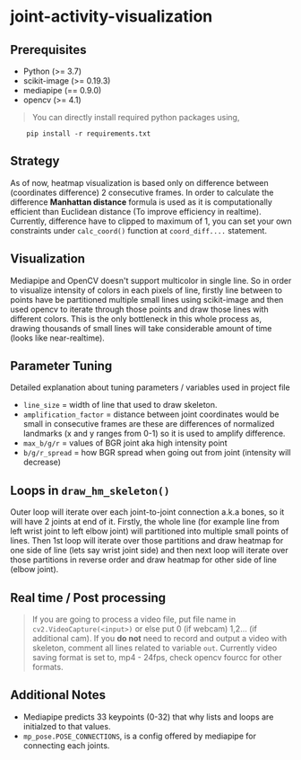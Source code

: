 # joint-activity-visualization

## Prerequisites

- Python (>= 3.7)
- scikit-image (>= 0.19.3)
- mediapipe (== 0.9.0)
- opencv (>= 4.1)

> You can directly install required python packages using,

```
    pip install -r requirements.txt
```

## Strategy

As of now, heatmap visualization is based only on difference between (coordinates difference) 2 consecutive frames. In order to calculate the difference **Manhattan distance** formula is used as it is computationally efficient than Euclidean distance (To improve efficiency in realtime). Currently, difference have to clipped to maximum of 1, you can set your own constraints under `calc_coord()` function at `coord_diff....` statement.

## Visualization

Mediapipe and OpenCV doesn't support multicolor in single line. So in order to visualize intensity of colors in each pixels of line, firstly line between to points have be partitioned multiple small lines using scikit-image and then used opencv to iterate through those points and draw those lines with different colors. This is the only bottleneck in this whole process as, drawing thousands of small lines will take considerable amount of time (looks like near-realtime).

## Parameter Tuning

Detailed explanation about tuning parameters / variables used in project file

- `line_size` = width of line that used to draw skeleton.
- `amplification_factor` = distance between joint coordinates would be small in consecutive frames are these are differences of normalized landmarks (x and y ranges from 0-1) so it is used to amplify difference.
- `max_b/g/r` = values of BGR joint aka high intensity point
- `b/g/r_spread` = how BGR spread when going out from joint (intensity will decrease)

## Loops in `draw_hm_skeleton()`

Outer loop will iterate over each joint-to-joint connection a.k.a bones, so it will have 2 joints at end of it. Firstly, the whole line (for example line from left wrist joint to left elbow joint) will partitioned into multiple small points of lines. Then 1st loop will iterate over those partitions and draw heatmap for one side of line (lets say wrist joint side) and then next loop will iterate over those partitions in reverse order and draw heatmap for other side of line (elbow joint).

## Real time / Post processing

> If you are going to process a video file, put file name in `cv2.VideoCapture(<input>)` or else put 0 (if webcam) 1,2... (if additional cam).
> If you **do not** need to record and output a video with skeleton, comment all lines related to variable `out`.
> Currently video saving format is set to, mp4 - 24fps, check opencv fourcc for other formats.

## Additional Notes

- Mediapipe predicts 33 keypoints (0-32) that why lists and loops are initialzed to that values.
- `mp_pose.POSE_CONNECTIONS`, is a config offered by mediapipe for connecting each joints.
